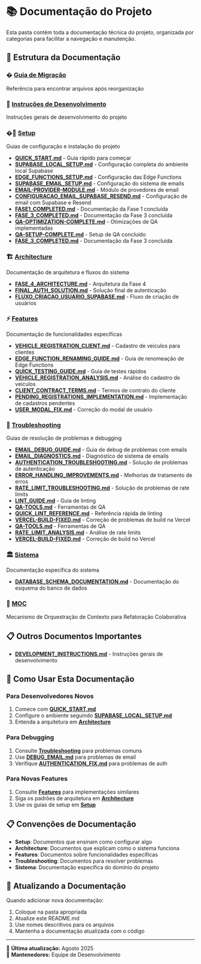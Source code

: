 # 📚 Documentação do Projeto

Esta pasta contém toda a documentação técnica do projeto, organizada por categorias para facilitar a navegação e manutenção.

## 📂 Estrutura da Documentação

### � [Guia de Migração](./MIGRATION_GUIDE.md)
Referência para encontrar arquivos após reorganização

### 📖 [Instruções de Desenvolvimento](./DEVELOPMENT_INSTRUCTIONS.md)
Instruções gerais de desenvolvimento do projeto

### �🚀 [Setup](./setup/)
Guias de configuração e instalação do projeto

- **[QUICK_START.md](./setup/QUICK_START.md)** - Guia rápido para começar
- **[SUPABASE_LOCAL_SETUP.md](./setup/SUPABASE_LOCAL_SETUP.md)** - Configuração completa do ambiente local Supabase
- **[EDGE_FUNCTIONS_SETUP.md](./setup/EDGE_FUNCTIONS_SETUP.md)** - Configuração das Edge Functions
- **[SUPABASE_EMAIL_SETUP.md](./setup/SUPABASE_EMAIL_SETUP.md)** - Configuração do sistema de emails
- **[EMAIL-PROVIDER-MODULE.md](./setup/EMAIL-PROVIDER-MODULE.md)** - Módulo de provedores de email
- **[CONFIGURACAO_EMAIL_SUPABASE_RESEND.md](./setup/CONFIGURACAO_EMAIL_SUPABASE_RESEND.md)** - Configuração de email com Supabase e Resend
- **[FASE1_COMPLETED.md](./setup/FASE1_COMPLETED.md)** - Documentação da Fase 1 concluída
- **[FASE_3_COMPLETED.md](./setup/FASE_3_COMPLETED.md)** - Documentação da Fase 3 concluída
- **[QA-OPTIMIZATION-COMPLETE.md](./setup/QA-OPTIMIZATION-COMPLETE.md)** - Otimizações de QA implementadas
- **[QA-SETUP-COMPLETE.md](./setup/QA-SETUP-COMPLETE.md)** - Setup de QA concluído
- **[FASE_3_COMPLETED.md](./setup/FASE_3_COMPLETED.md)** - Documentação da Fase 3 concluída

### 🏗️ [Architecture](./architecture/)
Documentação de arquitetura e fluxos do sistema

- **[FASE_4_ARCHITECTURE.md](./architecture/FASE_4_ARCHITECTURE.md)** - Arquitetura da Fase 4
- **[FINAL_AUTH_SOLUTION.md](./architecture/FINAL_AUTH_SOLUTION.md)** - Solução final de autenticação
- **[FLUXO_CRIACAO_USUARIO_SUPABASE.md](./architecture/FLUXO_CRIACAO_USUARIO_SUPABASE.md)** - Fluxo de criação de usuários

### ⚡ [Features](./features/)
Documentação de funcionalidades específicas

- **[VEHICLE_REGISTRATION_CLIENT.md](./features/VEHICLE_REGISTRATION_CLIENT.md)** - Cadastro de veículos para clientes
- **[EDGE_FUNCTION_RENAMING_GUIDE.md](./features/EDGE_FUNCTION_RENAMING_GUIDE.md)** - Guia de renomeação de Edge Functions
- **[QUICK_TESTING_GUIDE.md](./features/QUICK_TESTING_GUIDE.md)** - Guia de testes rápidos
- **[VEHICLE_REGISTRATION_ANALYSIS.md](./features/VEHICLE_REGISTRATION_ANALYSIS.md)** - Análise do cadastro de veículos
- **[CLIENT_CONTRACT_TERMS.md](./features/CLIENT_CONTRACT_TERMS.md)** - Termos de contrato do cliente
- **[PENDING_REGISTRATIONS_IMPLEMENTATION.md](./features/PENDING_REGISTRATIONS_IMPLEMENTATION.md)** - Implementação de cadastros pendentes
- **[USER_MODAL_FIX.md](./features/USER_MODAL_FIX.md)** - Correção do modal de usuário

### 🔧 [Troubleshooting](./troubleshooting/)
Guias de resolução de problemas e debugging

- **[EMAIL_DEBUG_GUIDE.md](./troubleshooting/EMAIL_DEBUG_GUIDE.md)** - Guia de debug de problemas com emails
- **[EMAIL_DIAGNOSTICS.md](./troubleshooting/EMAIL_DIAGNOSTICS.md)** - Diagnóstico de sistema de emails
- **[AUTHENTICATION_TROUBLESHOOTING.md](./troubleshooting/AUTHENTICATION_TROUBLESHOOTING.md)** - Solução de problemas de autenticação
- **[ERROR_HANDLING_IMPROVEMENTS.md](./troubleshooting/ERROR_HANDLING_IMPROVEMENTS.md)** - Melhorias de tratamento de erros
- **[RATE_LIMIT_TROUBLESHOOTING.md](./troubleshooting/RATE_LIMIT_TROUBLESHOOTING.md)** - Solução de problemas de rate limits
- **[LINT_GUIDE.md](./troubleshooting/LINT_GUIDE.md)** - Guia de linting
- **[QA-TOOLS.md](./troubleshooting/QA-TOOLS.md)** - Ferramentas de QA
- **[QUICK_LINT_REFERENCE.md](./troubleshooting/QUICK_LINT_REFERENCE.md)** - Referência rápida de linting
- **[VERCEL-BUILD-FIXED.md](./troubleshooting/VERCEL-BUILD-FIXED.md)** - Correção de problemas de build na Vercel
- **[QA-TOOLS.md](./troubleshooting/QA-TOOLS.md)** - Ferramentas de QA
- **[RATE_LIMIT_ANALYSIS.md](./troubleshooting/RATE_LIMIT_ANALYSIS.md)** - Análise de rate limits
- **[VERCEL-BUILD-FIXED.md](./troubleshooting/VERCEL-BUILD-FIXED.md)** - Correção de build no Vercel

### 🏛️ [Sistema](./sistema/)
Documentação específica do sistema

- **[DATABASE_SCHEMA_DOCUMENTATION.md](./sistema/database_schema_documentation.md)** - Documentação do esquema do banco de dados

### 🤝 [MOC](./moc/)
Mecanismo de Orquestração de Contexto para Refatoração Colaborativa

## 📋 Outros Documentos Importantes

- **[DEVELOPMENT_INSTRUCTIONS.md](./DEVELOPMENT_INSTRUCTIONS.md)** - Instruções gerais de desenvolvimento

## 🎯 Como Usar Esta Documentação

### Para Desenvolvedores Novos
1. Comece com **[QUICK_START.md](./setup/QUICK_START.md)**
2. Configure o ambiente seguindo **[SUPABASE_LOCAL_SETUP.md](./setup/SUPABASE_LOCAL_SETUP.md)**
3. Entenda a arquitetura em **[Architecture](./architecture/)**

### Para Debugging
1. Consulte **[Troubleshooting](./troubleshooting/)** para problemas comuns
2. Use **[DEBUG_EMAIL.md](./troubleshooting/DEBUG_EMAIL.md)** para problemas de email
3. Verifique **[AUTHENTICATION_FIX.md](./troubleshooting/AUTHENTICATION_FIX.md)** para problemas de auth

### Para Novas Features
1. Consulte **[Features](./features/)** para implementações similares
2. Siga os padrões de arquitetura em **[Architecture](./architecture/)**
3. Use os guias de setup em **[Setup](./setup/)**

## 📋 Convenções de Documentação

- **Setup**: Documentos que ensinam como configurar algo
- **Architecture**: Documentos que explicam como o sistema funciona
- **Features**: Documentos sobre funcionalidades específicas
- **Troubleshooting**: Documentos para resolver problemas
- **Sistema**: Documentação específica do domínio do projeto

## 🔄 Atualizando a Documentação

Quando adicionar nova documentação:
1. Coloque na pasta apropriada
2. Atualize este README.md
3. Use nomes descritivos para os arquivos
4. Mantenha a documentação atualizada com o código

---

📅 **Última atualização:** Agosto 2025  
👥 **Mantenedores:** Equipe de Desenvolvimento
